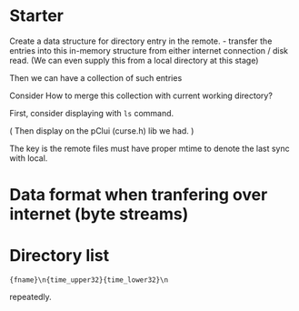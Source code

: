 # Starter

Create a data structure for directory entry in the remote. - transfer the entries into this in-memory structure from either internet connection / disk read. (We can even supply this from a local directory at this stage)

Then we can have a collection of such entries

Consider How to merge this collection with current working directory? 

First, consider displaying with `ls` command. 

( Then display on the pClui (curse.h) lib we had. )

The key is the remote files must have proper mtime to denote the last sync with local.

# Data format when tranfering over internet (byte streams)

# Directory list

```
{fname}\n{time_upper32}{time_lower32}\n
```

repeatedly.



